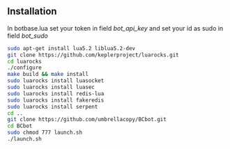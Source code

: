

Installation
------------
In botbase.lua set your token in field *bot_api_key* and set your id as sudo in field *bot_sudo*
```bash
sudo apt-get install lua5.2 liblua5.2-dev
git clone https://github.com/keplerproject/luarocks.git
cd luarocks
./configure
make build && make install
sudo luarocks install luasocket
sudo luarocks install luasec
sudo luarocks install redis-lua
sudo luarocks install fakeredis
sudo luarocks install serpent
cd ..
git clone https://github.com/umbrellacopy/BCbot.git
cd BCbot
sudo chmod 777 launch.sh
./launch.sh
```
